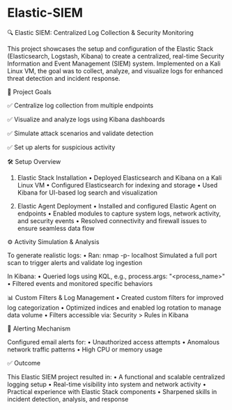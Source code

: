 # Elastic-SIEM
🔍 Elastic SIEM: Centralized Log Collection & Security Monitoring

This project showcases the setup and configuration of the Elastic Stack (Elasticsearch, Logstash, Kibana) to create a centralized, real-time Security Information and Event Management (SIEM) system. Implemented on a Kali Linux VM, the goal was to collect, analyze, and visualize logs for enhanced threat detection and incident response.

🚀 Project Goals

 ✅ Centralize log collection from multiple endpoints

 ✅ Visualize and analyze logs using Kibana dashboards
 
 ✅ Simulate attack scenarios and validate detection
 
 ✅ Set up alerts for suspicious activity

🛠️ Setup Overview

1. Elastic Stack Installation
	•	Deployed Elasticsearch and Kibana on a Kali Linux VM
	•	Configured Elasticsearch for indexing and storage
	•	Used Kibana for UI-based log search and visualization

2. Elastic Agent Deployment
	•	Installed and configured Elastic Agent on endpoints
	•	Enabled modules to capture system logs, network activity, and security events
	•	Resolved connectivity and firewall issues to ensure seamless data flow

⚙️ Activity Simulation & Analysis

To generate realistic logs:
	•	Ran: nmap -p- localhost
Simulated a full port scan to trigger alerts and validate log ingestion

In Kibana:
	•	Queried logs using KQL, e.g., process.args: "<process_name>"
 	•	Filtered events and monitored specific behaviors

📊 Custom Filters & Log Management
	•	Created custom filters for improved log categorization
	•	Optimized indices and enabled log rotation to manage data volume
	•	Filters accessible via: Security > Rules in Kibana

📩 Alerting Mechanism

Configured email alerts for:
	•	Unauthorized access attempts
	•	Anomalous network traffic patterns
	•	High CPU or memory usage

✅ Outcome

This Elastic SIEM project resulted in:
	•	A functional and scalable centralized logging setup
	•	Real-time visibility into system and network activity
	•	Practical experience with Elastic Stack components
	•	Sharpened skills in incident detection, analysis, and response
